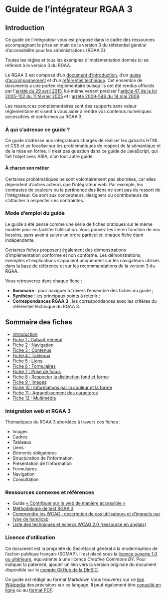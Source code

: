 # Guide de l’intégrateur RGAA 3

## Introduction

Ce guide de l’intégrateur vous est proposé dans le cadre des ressources accompagnant la prise en main de la version&nbsp;3 du référentiel général d’accessibilité pour les administrations (RGAA&nbsp;3).

Toutes les règles et tous les exemples d’implémentation donnés ici se réfèrent à la version&nbsp;3 du RGAA. 

Le RGAA&nbsp;3 est composé d’un [document d’introduction][1], d’un [guide d’accompagnement][2] et d’un [référentiel technique][3]. Cet ensemble de documents a une portée réglementaire puisqu’ils ont été rendus officiels par l'[arrêté du 29 avril 2015][4], lui-même venant préciser l'[article 47 de la loi 2005-102 du 11 février 2005][5] et l'[arrêté 2009-546 du 14 mai 2009][6].

Les ressources complémentaires sont des supports sans valeur réglementaire et visent à vous aider à rendre vos contenus numériques accessibles et conformes au RGAA&nbsp;3.

### À qui s’adresse ce guide&nbsp;?

Ce guide s’adresse aux intégrateurs chargés de réaliser les gabarits HTML et CSS et se focalise sur les problématiques de respect de la sémantique et de la mise en forme. Il n’est pas question dans ce guide de JavaScript, qui fait l’objet avec ARIA, d’un tout autre guide. 

#### À chacun son métier

Certaines problématiques ne sont volontairement pas abordées, car elles dépendent d’autres acteurs que l’intégrateur web. Par exemple, les contrastes de couleurs ou la pertinence des liens ne sont pas du ressort de l’intégrateur. Ce sont aux concepteurs, designers ou contributeurs de s’attacher à respecter ces contraintes.

### Mode d’emploi du guide

Le guide a été pensé comme une série de fiches pratiques sur le même modèle pour en faciliter l’utilisation. Vous pouvez les lire en fonction de vos besoins, sans avoir à suivre un ordre particulier, chaque fiche étant indépendante.

Certaines fiches proposent également des démonstrations d’implémentation conforme et non conforme. Les démonstrations, exemples et explications s’appuient uniquement sur les navigateurs utilisés dans [la base de référence][7] et sur les recommandations de la version&nbsp;3 du RGAA.

Vous retrouverez dans chaque fiche&nbsp;:

* **Sommaire**&nbsp;: pour naviguer à travers l’ensemble des fiches du guide&nbsp;;
* **Synthèse**&nbsp;: les principaux points à retenir&nbsp;;
* **Correspondances RGAA&nbsp;3**&nbsp;: les correspondances avec les critères du référentiel technique du RGAA&nbsp;3.

## Sommaire des fiches

* [Introduction][8]
* [Fiche 1&nbsp;: Gabarit général][9]
* [Fiche 2&nbsp;: Navigation][10]
* [Fiche 3&nbsp;: Contenus][11]
* [Fiche 4&nbsp;: Tableaux][12]
* [Fiche 5&nbsp;: Liens][13]
* [Fiche 6&nbsp;: Formulaires][14]
* [Fiche 7&nbsp;: Prise de focus][15] 
* [Fiche 8&nbsp;: Respecter la distinction fond et forme][16]
* [Fiche 9&nbsp;: Images][17]
* [Fiche 10&nbsp;: Informations par la couleur et la forme][18] 
* [Fiche 11&nbsp;: Agrandissement des caractères][19]
* [Fiche 12&nbsp;: Multimédia][20]

### Intégration web et RGAA&nbsp;3

Thématiques du RGAA&nbsp;3 abordées à travers ces fiches&nbsp;:

- Images
- Cadres
- Tableaux
- Liens
- Éléments obligatoires
- Structuration de l’information
- Présentation de l’information
- Formulaires
- Navigation
- Consultation

### Ressources connexes et références

- Guide [«&nbsp;Contribuer sur le web de manière accessible&nbsp;»][31]
- [Méthodologie de test RGAA 3][36]
- [Comprendre les WCAG&nbsp;: description de cas utilisateurs et d’impacts par type de handicap][32]
- [Liste des techniques et échecs WCAG&nbsp;2.0 (ressource en anglais)][35]

### Licence d’utilisation

Ce document est la propriété du Secrétariat général à la modernisation de l’action publique français (SGMAP). Il est placé sous la [licence ouverte 1.0 ou ultérieure][33], équivalente à une licence <i lang="en">Creative Commons BY</i>. Pour indiquer la paternité, ajouter un lien vers la version originale du document disponible sur le [compte <span lang="en">GitHub</span> de la DInSIC][34].

[1]:	http://references.modernisation.gouv.fr/rgaa/
[2]:	http://references.modernisation.gouv.fr/rgaa/guide-accompagnement-RGAA.html
[3]:	http://references.modernisation.gouv.fr/rgaa/criteres.html
[4]:	http://www.legifrance.gouv.fr/affichTexte.do?cidTexte=JORFTEXT000030540064&dateTexte=20150921
[5]:	http://www.legifrance.gouv.fr/affichTexte.do?cidTexte=JORFTEXT000000809647&fastPos=1&fastReqId=1497340759&categorieLien=cid&oldAction=rechTexte#LEGIARTI000006682279
[6]:	http://www.legifrance.gouv.fr/affichTexte.do?cidTexte=JORFTEXT000030540064&categorieLien=id
[7]:	http://references.modernisation.gouv.fr/rgaa/base-de-reference.html
[8]:	0-intro.md
[9]:	1-gabarit-general.md
[10]:	2-navigation.md
[11]:	3-contenus.md
[12]:	4-tableaux.md
[13]:	5-liens.md
[14]:	6-formulaires.md
[15]:	7-focus.md
[16]:	8-distinction-fond-forme.md.md
[17]:	9-images.md
[18]:	10-infos-forme-couleur.md
[19]:	11-agrandissement-des-caracteres.md
[20]:	12-multimedia.md
[31]:	http://disic.github.io/guide-contribuer_accessible/
[32]:	http://www.w3.org/Translations/NOTE-UNDERSTANDING-WCAG20-fr/Overview.html#contents
[33]:	https://www.etalab.gouv.fr/licence-ouverte-open-licence
[34]:	https://github.com/DISIC
[35]: https://www.w3.org/TR/WCAG20-TECHS/
[36]: http://disic.github.io/rgaa_methodologie/

Ce guide est rédigé au format Markdown Vous trouverez sur ce [lien Wikipedia](https://fr.wikipedia.org/wiki/Markdown) des précisions sur ce langage. Il peut également être [consulté en ligne](https://disic.github.io/guide-integrateur/) ou au [format PDF](https://github.com/DISIC/guide-integrateur/raw/master/pdf/guide-integrateur.pdf).
